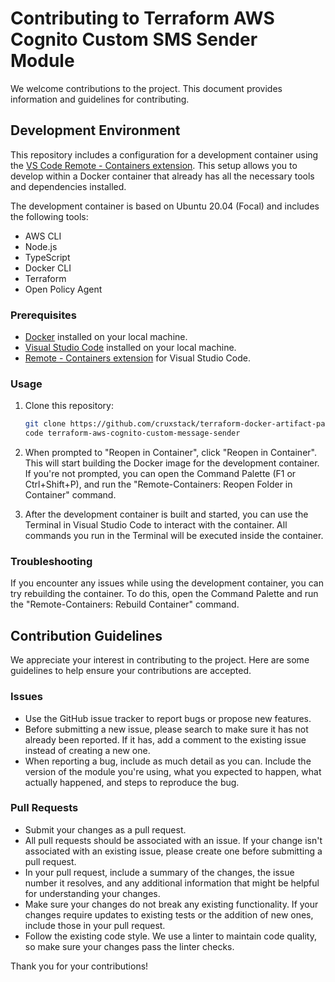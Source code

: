 # Contributing to Terraform AWS Cognito Custom SMS Sender Module

We welcome contributions to the project. This document provides information and
guidelines for contributing.

## Development Environment

This repository includes a configuration for a development container using the
[VS Code Remote - Containers extension](https://code.visualstudio.com/docs/remote/containers).
This setup allows you to develop within a Docker container that already has all
the necessary tools and dependencies installed.

The development container is based on Ubuntu 20.04 (Focal) and includes the
following tools:

- AWS CLI
- Node.js
- TypeScript
- Docker CLI
- Terraform
- Open Policy Agent

### Prerequisites

- [Docker](https://www.docker.com/products/docker-desktop) installed on your
  local machine.
- [Visual Studio Code](https://code.visualstudio.com/) installed on your
  local machine.
- [Remote - Containers extension](https://marketplace.visualstudio.com/items?itemName=ms-vscode-remote.remote-containers)
  for Visual Studio Code.

### Usage

1. Clone this repository:

    ```bash
    git clone https://github.com/cruxstack/terraform-docker-artifact-packager.git
    code terraform-aws-cognito-custom-message-sender
    ```

2. When prompted to "Reopen in Container", click "Reopen in Container". This
   will start building the Docker image for the development container. If you're
   not prompted, you can open the Command Palette (F1 or Ctrl+Shift+P), and run
   the "Remote-Containers: Reopen Folder in Container" command.

3. After the development container is built and started, you can use the
   Terminal in Visual Studio Code to interact with the container. All commands
  you run in the Terminal will be executed inside the container.

### Troubleshooting

If you encounter any issues while using the development container, you can try
rebuilding the container. To do this, open the Command Palette and run the
"Remote-Containers: Rebuild Container" command.

## Contribution Guidelines

We appreciate your interest in contributing to the project. Here are some
guidelines to help ensure your contributions are accepted.

### Issues

- Use the GitHub issue tracker to report bugs or propose new features.
- Before submitting a new issue, please search to make sure it has not already
  been reported. If it has, add a comment to the existing issue instead of
  creating a new one.
- When reporting a bug, include as much detail as you can. Include the version
  of the module you're using, what you expected to happen, what actually
  happened, and steps to reproduce the bug.

### Pull Requests

- Submit your changes as a pull request.
- All pull requests should be associated with an issue. If your change isn't
  associated with an existing issue, please create one before submitting a pull
  request.
- In your pull request, include a summary of the changes, the issue number it
  resolves, and any additional information that might be helpful for
  understanding your changes.
- Make sure your changes do not break any existing functionality. If your
  changes require updates to existing tests or the addition of new ones, include
  those in your pull request.
- Follow the existing code style. We use a linter to maintain code quality, so
  make sure your changes pass the linter checks.

Thank you for your contributions!
